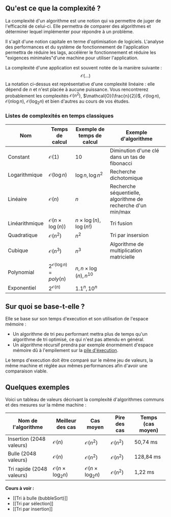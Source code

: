 ## Qu'est ce que la complexité ?

La complexité d'un algorithme est une notion qui va permettre de juger de l'efficacité de celui-ci.
Elle permettra de comparer des algorithmes et déterminer lequel implémenter pour répondre à un problème. 

Il s'agit d'une notion capitale en terme d'optimisation de logiciels. L'analyse des performances et du système de fonctionnement de l'application permettra de réduire les lags, accélérer le fonctionnement et réduire les "exigences minimales"d'une machine pour utiliser l'application.

La complexité d'une application est souvent notée de la manière suivante :
$$
\mathcal{O}(\dots)
$$
La notation ci-dessus est représentative d'une complexité linéaire : elle dépend de $n$ et n'est placée à aucune puissance. Vous rencontrerez probablement les complexités $\mathcal{O}(n^2)$, $\mathcal{O}(\frac{n}{2})$, $\mathcal{O}(\log{n})$, $\mathcal{O}(n\log{n})$, $\mathcal{O}(\log_2{n})$ et bien d'autres au cours de vos études.

### Listes de complexités en temps classiques

| Nom            | Temps de calcul                      | Exemple de temps de calcul      | Exemple d'algorithme                                         |
| -------------- | ------------------------------------ | ------------------------------- | ------------------------------------------------------------ |
| Constant       | $\mathcal{O}(1)$                     | 10                              | Diminution d'une clé dans un tas de fibonacci                |
| Logarithmique  | $\mathcal{O}(\log{n})$               | $\log{n}, \log{n^2}$            | Recherche dichotomique                                       |
| Linéaire       | $\mathcal{O}(n)$                     | $n$                             | Recherche séquentielle, algorithme de recherche d'un min/max |
| Linéarithmique | $\mathcal{O}(n \times \log{(n)})$    | $n\times\log{(n)}, \log{(n!)}$  | Tri fusion                                                   |
| Quadratique    | $\mathcal{O}(n^2)$                   | $n^2$                           | Tri par insersion                                            |
| Cubique        | $\mathcal{O}(n^3)$                   | $n^3$                           | Algorithme de multiplication matricielle                     |
| Polynomial     | $2^{\mathcal{O}(\log{n})} = poly(n)$ | $n, n \times \log{(n)}, n^{10}$ |                                                              |
| Exponentiel    | $2^{\mathcal{O}(n)}$                 | $1.1^n, 10^n$                                |                                                              |

## Sur quoi se base-t-elle ?

Elle se base sur son temps d'execution et son utilisation de l'espace mémoire :

- Un algorithme de tri peu performant mettra plus de temps qu'un algorithme de tri optimisé, ce qui n'est pas attendu en général. 
- Un algorithme récursif prendra par exemple énormément d'espace mémoire dû à l'empilement sur la [pile d'éxecution](https://fr.m.wikipedia.org/wiki/Pile_d'ex%C3%A9cution).

Le temps d'execution doit être comparé sur le même jeu de valeurs, la même machine et réglée aux mêmes performances afin d'avoir une comparaison viable.

## Quelques exemples

Voici un tableau de valeurs décrivant la complexité d'algorithmes communs et des mesures sur la même machine : 

| Nom de l'algorithme       | Meilleur des cas                  | Cas moyen                         | Pire des cas       | Temps (cas moyen) |
| ------------------------- | --------------------------------- | --------------------------------- | ------------------ | ----------------- |
| Insertion (2048 valeurs)  | $\mathcal{O}(n)$                  | $\mathcal{O}(n^2)$                | $\mathcal{O}(n^2)$ | 50,74 ms          |
| Bulle (2048 valeurs)      | $\mathcal{O}(n)$                  | $\mathcal{O}(n^2)$                | $\mathcal{O}(n^2)$ | 128,84 ms         |
| Tri rapide (2048 valeurs) | $\mathcal{O}(n \times \log_2{n})$ | $\mathcal{O}(n \times \log_2{n})$ | $\mathcal{O}(n^2)$ | 1,22 ms                  |

**Cours à voir :**
- [[Tri à bulle (bubbleSort)]]
- [[Tri par sélection]]
- [[Tri par insertion]]